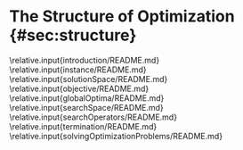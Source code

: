 # The Structure of Optimization {#sec:structure}

\relative.input{introduction/README.md}
\relative.input{instance/README.md}
\relative.input{solutionSpace/README.md}
\relative.input{objective/README.md}
\relative.input{globalOptima/README.md}
\relative.input{searchSpace/README.md}
\relative.input{searchOperators/README.md}
\relative.input{termination/README.md}
\relative.input{solvingOptimizationProblems/README.md}
